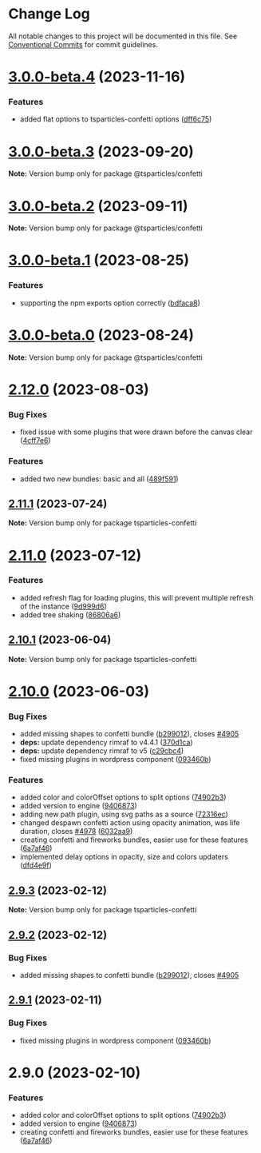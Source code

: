 # Change Log

All notable changes to this project will be documented in this file.
See [Conventional Commits](https://conventionalcommits.org) for commit guidelines.

# [3.0.0-beta.4](https://github.com/tsparticles/tsparticles/compare/v3.0.0-beta.3...v3.0.0-beta.4) (2023-11-16)

### Features

-   added flat options to tsparticles-confetti options ([dff6c75](https://github.com/tsparticles/tsparticles/commit/dff6c7590c5a844e34547513637c8ad0f13a3d66))

# [3.0.0-beta.3](https://github.com/tsparticles/tsparticles/compare/v3.0.0-beta.2...v3.0.0-beta.3) (2023-09-20)

**Note:** Version bump only for package @tsparticles/confetti

# [3.0.0-beta.2](https://github.com/tsparticles/tsparticles/compare/v3.0.0-beta.1...v3.0.0-beta.2) (2023-09-11)

**Note:** Version bump only for package @tsparticles/confetti

# [3.0.0-beta.1](https://github.com/tsparticles/tsparticles/compare/v3.0.0-beta.0...v3.0.0-beta.1) (2023-08-25)

### Features

-   supporting the npm exports option correctly ([bdfaca8](https://github.com/tsparticles/tsparticles/commit/bdfaca8077b8a3a4b1f482cc2ae5766914dcfaf7))

# [3.0.0-beta.0](https://github.com/tsparticles/tsparticles/compare/v2.12.0...v3.0.0-beta.0) (2023-08-24)

**Note:** Version bump only for package @tsparticles/confetti

# [2.12.0](https://github.com/tsparticles/tsparticles/compare/v2.11.1...v2.12.0) (2023-08-03)

### Bug Fixes

-   fixed issue with some plugins that were drawn before the canvas clear ([4cff7e6](https://github.com/tsparticles/tsparticles/commit/4cff7e6817b12d3a3bcaa033eab9f9099afb53ea))

### Features

-   added two new bundles: basic and all ([489f591](https://github.com/tsparticles/tsparticles/commit/489f5916a1b8b8b6c710ac16fbc691a0e591ab19))

## [2.11.1](https://github.com/tsparticles/tsparticles/compare/v2.11.0...v2.11.1) (2023-07-24)

**Note:** Version bump only for package tsparticles-confetti

# [2.11.0](https://github.com/tsparticles/tsparticles/compare/v2.10.1...v2.11.0) (2023-07-12)

### Features

-   added refresh flag for loading plugins, this will prevent multiple refresh of the instance ([9d999d6](https://github.com/tsparticles/tsparticles/commit/9d999d6fa2f0c0a45a551aab45b467a8f3b682c5))
-   added tree shaking ([86806a6](https://github.com/tsparticles/tsparticles/commit/86806a6054d89b050567599daab20da3b643b788))

## [2.10.1](https://github.com/tsparticles/tsparticles/compare/v2.10.0...v2.10.1) (2023-06-04)

**Note:** Version bump only for package tsparticles-confetti

# [2.10.0](https://github.com/tsparticles/tsparticles/compare/v2.0.0-alpha.0...v2.10.0) (2023-06-03)

### Bug Fixes

-   added missing shapes to confetti bundle ([b299012](https://github.com/tsparticles/tsparticles/commit/b2990122b280e09dc56418e0f454dd299f3ad0a1)), closes [#4905](https://github.com/tsparticles/tsparticles/issues/4905)
-   **deps:** update dependency rimraf to v4.4.1 ([370d1ca](https://github.com/tsparticles/tsparticles/commit/370d1ca4d3bb0ea8bfe5fb3e0f5e1d74f45f4de6))
-   **deps:** update dependency rimraf to v5 ([c29cbc4](https://github.com/tsparticles/tsparticles/commit/c29cbc43ed0d3522b718e7236a48eae9b91cde43))
-   fixed missing plugins in wordpress component ([093460b](https://github.com/tsparticles/tsparticles/commit/093460b7716276644ec72666af7fcaf1efe0bddd))

### Features

-   added color and colorOffset options to split options ([74902b3](https://github.com/tsparticles/tsparticles/commit/74902b33cdd37839b48dbd694c2e070735f9956b))
-   added version to engine ([9406873](https://github.com/tsparticles/tsparticles/commit/9406873c6551b59e64edbe3a0e4fe59ef2cde4c6))
-   adding new path plugin, using svg paths as a source ([72316ec](https://github.com/tsparticles/tsparticles/commit/72316ec38ee3556ad2db0af4e84a14529ddb1b9b))
-   changed despawn confetti action using opacity animation, was life duration, closes [#4978](https://github.com/tsparticles/tsparticles/issues/4978) ([6032aa9](https://github.com/tsparticles/tsparticles/commit/6032aa95f43d474adf6423e4b7e2c319500cd114))
-   creating confetti and fireworks bundles, easier use for these features ([6a7af46](https://github.com/tsparticles/tsparticles/commit/6a7af46f82b6ea70bbbba78b6f68e2529b6109a4))
-   implemented delay options in opacity, size and colors updaters ([dfd4e9f](https://github.com/tsparticles/tsparticles/commit/dfd4e9f711a83ff5ef6e1bcf5f6fdf62d61dc157))

## [2.9.3](https://github.com/tsparticles/tsparticles/compare/tsparticles-confetti@2.9.2...tsparticles-confetti@2.9.3) (2023-02-12)

**Note:** Version bump only for package tsparticles-confetti

## [2.9.2](https://github.com/tsparticles/tsparticles/compare/tsparticles-confetti@2.9.1...tsparticles-confetti@2.9.2) (2023-02-12)

### Bug Fixes

-   added missing shapes to confetti bundle ([b299012](https://github.com/tsparticles/tsparticles/commit/b2990122b280e09dc56418e0f454dd299f3ad0a1)), closes [#4905](https://github.com/tsparticles/tsparticles/issues/4905)

## [2.9.1](https://github.com/tsparticles/tsparticles/compare/tsparticles-confetti@2.9.0...tsparticles-confetti@2.9.1) (2023-02-11)

### Bug Fixes

-   fixed missing plugins in wordpress component ([093460b](https://github.com/tsparticles/tsparticles/commit/093460b7716276644ec72666af7fcaf1efe0bddd))

# 2.9.0 (2023-02-10)

### Features

-   added color and colorOffset options to split options ([74902b3](https://github.com/tsparticles/tsparticles/commit/74902b33cdd37839b48dbd694c2e070735f9956b))
-   added version to engine ([9406873](https://github.com/tsparticles/tsparticles/commit/9406873c6551b59e64edbe3a0e4fe59ef2cde4c6))
-   creating confetti and fireworks bundles, easier use for these features ([6a7af46](https://github.com/tsparticles/tsparticles/commit/6a7af46f82b6ea70bbbba78b6f68e2529b6109a4))
